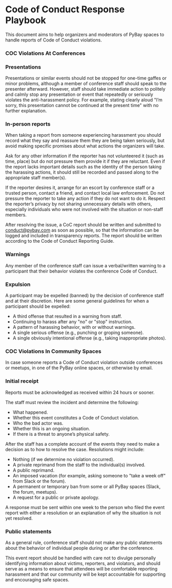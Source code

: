 # Code of Conduct Response Playbook

This document aims to help organizers and moderators of PyBay spaces to handle reports of Code of Conduct violations.

### COC Violations At Conferences

### Presentations

Presentations or similar events should not be stopped for one-time gaffes or minor problems, although a member of conference staff should speak to the presenter afterward. However, staff should take immediate action to politely and calmly stop any presentation or event that repeatedly or seriously violates the anti-harassment policy. For example, stating clearly aloud "I’m sorry, this presentation cannot be continued at the present time" with no further explanation.

### In-person reports

When taking a report from someone experiencing harassment you should record what they say and reassure them they are being taken seriously, but avoid making specific promises about what actions the organizers will take.

Ask for any other information if the reporter has not volunteered it (such as time, place) but do not pressure them provide it if they are reluctant. Even if the report lacks important details such as the identity of the person taking the harassing actions, it should still be recorded and passed along to the appropriate staff member(s).

If the reporter desires it, arrange for an escort by conference staff or a trusted person, contact a friend, and contact local law enforcement. Do not pressure the reporter to take any action if they do not want to do it. Respect the reporter’s privacy by not sharing unnecessary details with others, especially individuals who were not involved with the situation or non-staff members.

After resolving the issue, a CoC report should be written and submitted to [conduct@pybay.com](mailto:conduct@pybay.com) as soon as possible, so that the information can be logged and included in transparency reports. The report should be written according to the Code of Conduct Reporting Guide.

### Warnings

Any member of the conference staff can issue a verbal/written warning to a participant that their behavior violates the conference Code of Conduct.

### Expulsion

A participant may be expelled (banned) by the decision of conference staff and at their discretion. Here are some general guidelines for when a participant should be expelled:

 - A third offense that resulted in a warning from staff.
 - Continuing to harass after any "no" or "stop" instruction.
 - A pattern of harassing behavior, with or without warnings.
 - A single serious offense (e.g., punching or groping someone).
 - A single obviously intentional offense (e.g., taking inappropriate photos).

### COC Violations In Community Spaces

In case someone reports a Code of Conduct violation outside conferences or meetups, in one of the PyBay online spaces, or otherwise by email.

### Initial receipt

Reports must be acknowledged as received within 24 hours or sooner.

The staff must review the incident and determine the following:

 - What happened.
 - Whether this event constitutes a Code of Conduct violation.
 - Who the bad actor was.
 - Whether this is an ongoing situation.
 - If there is a threat to anyone’s physical safety.

After the staff has a complete account of the events they need to make a decision as to how to resolve the case. Resolutions might include:

 - Nothing (if we determine no violation occurred).
 - A private reprimand from the staff to the individual(s) involved.
 - A public reprimand.
 - An imposed vacation (for example, asking someone to "take a week off" from Slack or the forum).
 - A permanent or temporary ban from some or all PyBay spaces (Slack, the forum, meetups).
 - A request for a public or private apology.

A response must be sent within one week to the person who filed the event report with either a resolution or an explanation of why the situation is not yet resolved.

### Public statements

As a general rule, conference staff should not make any public statements about the behavior of individual people during or after the conference.

This event report should be handled with care not to divulge personally identifying information about victims, reporters, and violators, and should serve as a means to ensure that attendees will be comfortable reporting harassment and that our community will be kept accountable for supporting and encouraging safe spaces.
